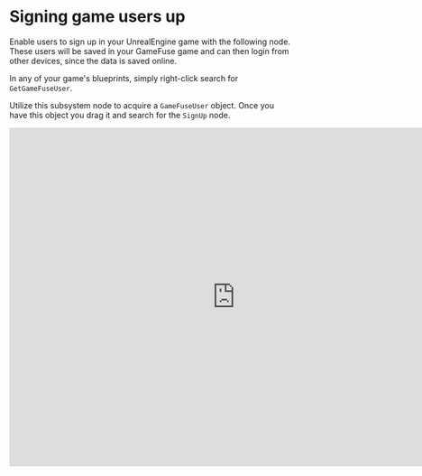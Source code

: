 # Signing game users up

Enable users to sign up in your UnrealEngine game with the following node.
These users will be saved in your GameFuse game and can then login from other
devices, since the data is saved online.

In any of your game's blueprints, simply right-click search for
`GetGameFuseUser`.

Utilize this subsystem node to acquire a `GameFuseUser` object. Once you have
this object you drag it and search for the `SignUp` node.

<iframe src="https://blueprintue.com/render/2mnr-o6y/" width="800" height="600" frameborder="0" allowfullscreen></iframe>
